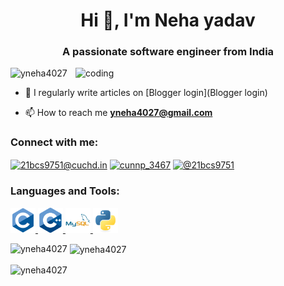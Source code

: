<h1 align="center">Hi 👋, I'm Neha yadav</h1>
<h3 align="center">A passionate software engineer from India</h3>
<img align="right" alt="coding" width="400" src="https://user-images.githubusercontent.com/55389276/140866485-8fb1c876-9a8f-4d6a-98dc-08c4981eaf70.gif">

<p align="left"> <img src="https://komarev.com/ghpvc/?username=yneha4027&label=Profile%20views&color=0e75b6&style=flat" alt="yneha4027" /> </p>

- 📝 I regularly write articles on [Blogger login](Blogger login)

- 📫 How to reach me **yneha4027@gmail.com**

<h3 align="left">Connect with me:</h3>
<p align="left">
<a href="https://linkedin.com/in/21bcs9751@cuchd.in" target="blank"><img align="center" src="https://raw.githubusercontent.com/rahuldkjain/github-profile-readme-generator/master/src/images/icons/Social/linked-in-alt.svg" alt="21bcs9751@cuchd.in" height="30" width="40" /></a>
<a href="https://www.codechef.com/users/cunnp_3467" target="blank"><img align="center" src="https://cdn.jsdelivr.net/npm/simple-icons@3.1.0/icons/codechef.svg" alt="cunnp_3467" height="30" width="40" /></a>
<a href="https://www.hackerrank.com/@21bcs9751" target="blank"><img align="center" src="https://raw.githubusercontent.com/rahuldkjain/github-profile-readme-generator/master/src/images/icons/Social/hackerrank.svg" alt="@21bcs9751" height="30" width="40" /></a>
</p>

<h3 align="left">Languages and Tools:</h3>
<p align="left"> <a href="https://www.cprogramming.com/" target="_blank" rel="noreferrer"> <img src="https://raw.githubusercontent.com/devicons/devicon/master/icons/c/c-original.svg" alt="c" width="40" height="40"/> </a> <a href="https://www.w3schools.com/cpp/" target="_blank" rel="noreferrer"> <img src="https://raw.githubusercontent.com/devicons/devicon/master/icons/cplusplus/cplusplus-original.svg" alt="cplusplus" width="40" height="40"/> </a> <a href="https://www.mysql.com/" target="_blank" rel="noreferrer"> <img src="https://raw.githubusercontent.com/devicons/devicon/master/icons/mysql/mysql-original-wordmark.svg" alt="mysql" width="40" height="40"/> </a> <a href="https://www.python.org" target="_blank" rel="noreferrer"> <img src="https://raw.githubusercontent.com/devicons/devicon/master/icons/python/python-original.svg" alt="python" width="40" height="40"/> </a> </p>

<p><img align="left" src="https://github-readme-stats.vercel.app/api/top-langs?username=yneha4027&show_icons=true&locale=en&layout=compact" alt="yneha4027" /></p>

<p>&nbsp;<img align="center" src="https://github-readme-stats.vercel.app/api?username=yneha4027&show_icons=true&locale=en" alt="yneha4027" /></p>

<p><img align="center" src="https://github-readme-streak-stats.herokuapp.com/?user=yneha4027&" alt="yneha4027" /></p>

